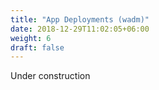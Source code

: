```yaml
---
title: "App Deployments (wadm)"
date: 2018-12-29T11:02:05+06:00
weight: 6
draft: false
---
```


Under construction
